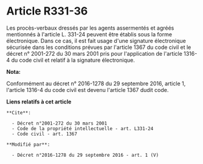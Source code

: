 # Article R331-36

Les procès-verbaux dressés par les agents assermentés et agréés mentionnés à l'article L. 331-24 peuvent être établis sous la
forme électronique. Dans ce cas, il est fait usage d'une signature électronique sécurisée dans les conditions prévues par
l'article 1367 du code civil et le décret n° 2001-272 du 30 mars 2001 pris pour l'application de l'article 1316-4 du code
civil et relatif à la signature électronique.

**Nota:**

Conformément au décret n° 2016-1278 du 29 septembre 2016, article 1, l'article 1316-4 du code civil est devenu l'article 1367
dudit code.

**Liens relatifs à cet article**

	**Cite**:

	  - Décret n°2001-272 du 30 mars 2001
	  - Code de la propriété intellectuelle - art. L331-24
	  - Code civil - art. 1367

	**Modifié par**:

	  - Décret n°2016-1278 du 29 septembre 2016 - art. 1 (V)
